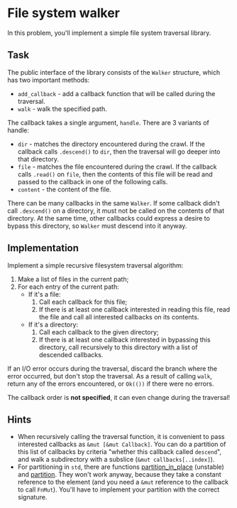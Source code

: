 # File system walker

In this problem, you'll implement a simple file system traversal library.

## Task

The public interface of the library consists of the `Walker` structure, which has two important methods:

- `add_callback` - add a callback function that will be called during the traversal.
- `walk` - walk the specified path.

The callback takes a single argument, `handle`. There are 3 variants of handle:

- `dir` - matches the directory encountered during the crawl. If the callback calls `.descend()` to `dir`, then the traversal will go deeper into that directory.
- `file` - matches the file encountered during the crawl. If the callback calls `.read()` on `file`, then the contents of this file will be read and passed to the callback in one of the following calls.
- `content` - the content of the file.

There can be many callbacks in the same `Walker`. If some callback didn't call `.descend()` on a directory, it must not be called on the contents of that directory. At the same time, other callbacks could express a desire to bypass this directory, so `Walker` must descend into it anyway.

## Implementation

Implement a simple recursive filesystem traversal algorithm:

1. Make a list of files in the current path;
2. For each entry of the current path:
    - If it's a file:
        1. Call each callback for this file;
        2. If there is at least one callback interested in reading this file, read the file and call all interested callbacks on its contents.
    - If it's a directory:
        1. Call each callback to the given directory;
        2. If there is at least one callback interested in bypassing this directory, call recursively to this directory with a list of descended callbacks.

If an I/O error occurs during the traversal, discard the branch where the error occurred, but don't stop the traversal. As a result of calling `walk`, return any of the errors encountered, or `Ok(())` if there were no errors.

The callback order is **not specified**, it can even change during the traversal!

## Hints

- When recursively calling the traversal function, it is convenient to pass interested callbacks as `&mut [&mut Callback]`. You can do a partition of this list of callbacks by criteria "whether this callback called `descend`", and walk a subdirectory with a subslice (`&mut callbacks[..index]`).
- For partitioning in `std`, there are functions [partition_in_place](https://doc.rust-lang.org/std/iter/trait.Iterator.html#method.partition_in_place) (unstable) and [partition](https://doc.rust-lang.org/std/iter/trait.Iterator.html#method.partition). They won't work anyway, because they take a constant reference to the element (and you need a `&mut` reference to the callback to call `FnMut`). You'll have to implement your partition with the correct signature.
